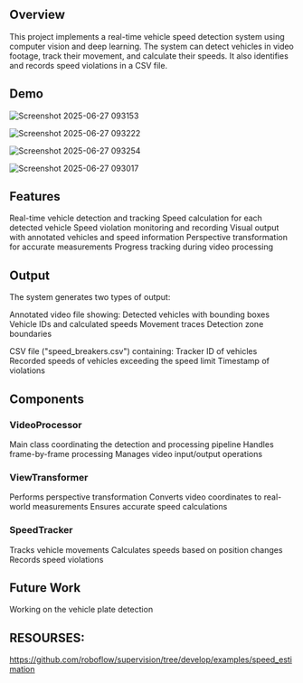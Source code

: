 ## Overview
This project implements a real-time vehicle speed detection system using computer vision and deep learning. The system can detect vehicles in video footage, track their movement, and calculate their speeds. It also identifies and records speed violations in a CSV file.

## Demo
![Screenshot 2025-06-27 093153](https://github.com/user-attachments/assets/f9ec392e-0cb9-4ac1-8ea3-18eb2fb71409)

![Screenshot 2025-06-27 093222](https://github.com/user-attachments/assets/11321bdc-c11b-485d-9fbd-3937cdf3cb1c)

![Screenshot 2025-06-27 093254](https://github.com/user-attachments/assets/cad60afc-ac75-4094-a064-26b8498da693)

![Screenshot 2025-06-27 093017](https://github.com/user-attachments/assets/03cffefd-4332-4344-9c57-a451d8a867a5)


## Features
Real-time vehicle detection and tracking
Speed calculation for each detected vehicle
Speed violation monitoring and recording
Visual output with annotated vehicles and speed information
Perspective transformation for accurate measurements
Progress tracking during video processing


## Output

The system generates two types of output:

Annotated video file showing:
Detected vehicles with bounding boxes
Vehicle IDs and calculated speeds
Movement traces
Detection zone boundaries

CSV file ("speed_breakers.csv") containing:
Tracker ID of vehicles
Recorded speeds of vehicles exceeding the speed limit
Timestamp of violations


## Components

### VideoProcessor
Main class coordinating the detection and processing pipeline
Handles frame-by-frame processing
Manages video input/output operations

### ViewTransformer
Performs perspective transformation
Converts video coordinates to real-world measurements
Ensures accurate speed calculations

### SpeedTracker
Tracks vehicle movements
Calculates speeds based on position changes
Records speed violations

## Future Work
Working on the vehicle plate detection


## RESOURSES:
https://github.com/roboflow/supervision/tree/develop/examples/speed_estimation
